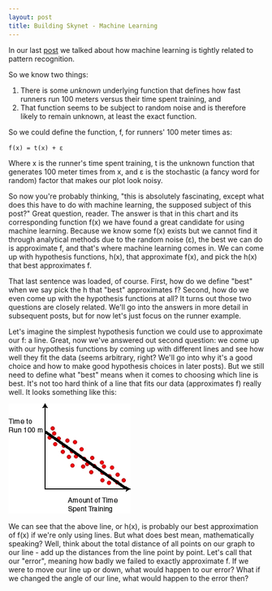 ```yaml
---
layout: post
title: Building Skynet - Machine Learning
---
```


In our last [post](./2016-08-19-Building-Skynet-Machine-Learning.md) we talked about how machine learning is tightly related to pattern recognition.

So we know two things:

1. There is some *unknown* underlying function that defines how fast runners run 100 meters versus their time spent training, and
2. That function seems to be subject to random noise and is therefore likely to remain unknown, at least the exact function.

So we could define the function, f, for runners' 100 meter times as:

```
f(x) = t(x) + ε
```

Where x is the runner's time spent training, t is the unknown function that generates 100 meter times from x, and ε is the stochastic (a fancy word for random) factor that makes our plot look noisy.

So now you're probably thinking, "this is absolutely fascinating, except what does this have to do with machine learning, the supposed subject of this post?" Great question, reader. The answer is that in this chart and its corresponding function f(x) we have found a great candidate for using machine learning. Because we know some f(x) exists but we cannot find it through analytical methods due to the random noise (ε), the best we can do is approximate f, and that's where machine learning comes in. We can come up with hypothesis functions, h(x), that approximate f(x), and pick the h(x) that best approximates f.

That last sentence was loaded, of course. First, how do we define "best" when we say pick the h that "best" approximates f? Second, how do we even come up with the hypothesis functions at all? It turns out those two questions are closely related. We'll go into the answers in more detail in subsequent posts, but for now let's just focus on the runner example.

Let's imagine the simplest hypothesis function we could use to approximate our f: a line. Great, now we've answered out second question: we come up with our hypothesis functions by coming up with different lines and see how well they fit the data (seems arbitrary, right? We'll go into why it's a good choice and how to make good hypothesis choices in later posts). But we still need to define what "best" means when it comes to choosing which line is best. It's not too hard think of a line that fits our data (approximates f) really well. It looks something like this:

![alt text](../images/scatpl_runners_line.png)

We can see that the above line, or h(x), is probably our best approximation of f(x) if we're only using lines. But what does best mean, mathematically speaking? Well, think about the total distance of all points on our graph to our line - add up the distances from the line point by point. Let's call that our "error", meaning how badly we failed to exactly approximate f. If we were to move our line up or down, what would happen to our error? What if we changed the angle of our line, what would happen to the error then?
